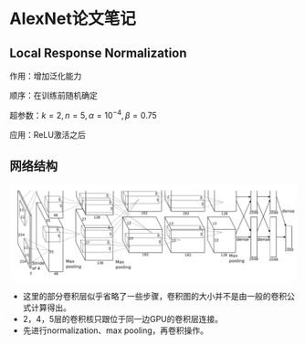 # AlexNet论文笔记

## Local Response Normalization

作用：增加泛化能力

顺序：在训练前随机确定

超参数：$k=2,n=5,\alpha=10^{-4}, \beta=0.75$

应用：ReLU激活之后



## 网络结构

![1540383046577](assets/1540383046577.png)

- 这里的部分卷积层似乎省略了一些步骤，卷积图的大小并不是由一般的卷积公式计算得出。
- 2，4，5层的卷积核只跟位于同一边GPU的卷积层连接。
- 先进行normalization、max pooling，再卷积操作。

